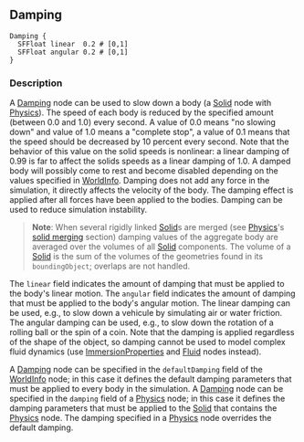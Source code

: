 ## Damping

```
Damping {
  SFFloat linear  0.2 # [0,1]
  SFFloat angular 0.2 # [0,1]
}
```

### Description

A [Damping](#damping) node can be used to slow down a body (a [Solid](solid.md)
node with [Physics](physics.md)). The speed of each body is reduced by the
specified amount (between 0.0 and 1.0) every second. A value of 0.0 means "no
slowing down" and value of 1.0 means a "complete stop", a value of 0.1 means
that the speed should be decreased by 10 percent every second. Note that the
behavior of this value on the solid speeds is nonlinear: a linear damping of
0.99 is far to affect the solids speeds as a linear damping of 1.0. A damped
body will possibly come to rest and become disabled depending on the values
specified in [WorldInfo](worldinfo.md). Damping does not add any force in the
simulation, it directly affects the velocity of the body. The damping effect is
applied after all forces have been applied to the bodies. Damping can be used to
reduce simulation instability.

> **Note**:
When several rigidly linked [Solid](solid.md)s are merged (see
[Physics](physics.md)'s [solid
merging](physics.md#implicit-solid-merging-and-joints) section) damping values
of the aggregate body are averaged over the volumes of all [Solid](solid.md)
components. The volume of a [Solid](solid.md) is the sum of the volumes of the
geometries found in its `boundingObject`; overlaps are not handled.

The `linear` field indicates the amount of damping that must be applied to the
body's linear motion. The `angular` field indicates the amount of damping that
must be applied to the body's angular motion. The linear damping can be used,
e.g., to slow down a vehicule by simulating air or water friction. The angular
damping can be used, e.g., to slow down the rotation of a rolling ball or the
spin of a coin. Note that the damping is applied regardless of the shape of the
object, so damping cannot be used to model complex fluid dynamics (use
[ImmersionProperties](immersionproperties.md) and [Fluid](fluid.md) nodes
instead).

A [Damping](#damping) node can be specified in the `defaultDamping` field of the
[WorldInfo](worldinfo.md) node; in this case it defines the default damping
parameters that must be applied to every body in the simulation. A
[Damping](#damping) node can be specified in the `damping` field of a
[Physics](physics.md) node; in this case it defines the damping parameters that
must be applied to the [Solid](solid.md) that contains the [Physics](physics.md)
node. The damping specified in a [Physics](physics.md) node overrides the
default damping.
